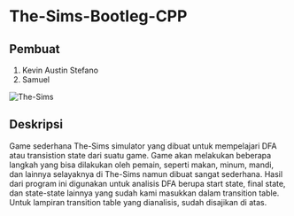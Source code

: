# The-Sims-Bootleg-CPP

## Pembuat
1. Kevin Austin Stefano
2. Samuel

![The-Sims](https://simstime.com.br/wp-content/uploads/2020/01/The-Sims-4-Vida-Compacta-5.png)

## Deskripsi
Game sederhana The-Sims simulator yang dibuat untuk mempelajari DFA atau transistion state dari suatu game. Game akan melakukan beberapa langkah yang bisa dilakukan oleh pemain, seperti makan, minum, mandi, dan lainnya selayaknya di The-Sims namun dibuat sangat sederhana. Hasil dari program ini digunakan untuk analisis DFA berupa start state, final state, dan state-state lainnya yang sudah kami masukkan dalam transition table. Untuk lampiran transition table yang dianalisis, sudah disajikan di atas.

